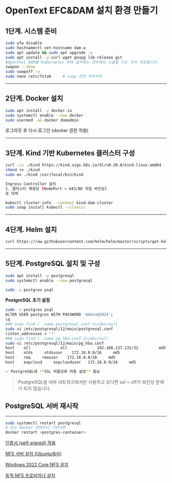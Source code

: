 # OpenText EFC&DAM 설치 환경 만들기

## **1단계. 시스템 준비**

```bash
sudo ufw disable
sudo hostnamectl set-hostname dam-a
sudo apt update && sudo apt upgrade -y
sudo apt install -y curl wget gnupg lsb-release git
#OpenText DAM을 Kubernetes 위에 설치하는 경우에도 스왑을 끄는 것이 권장됩니다.
swapon --show
sudo swapoff -a
sudo nano /etc/fstab     # swap 관련 주석처리
```

---

## **2단계. Docker 설치**

```bash
sudo apt install -y docker.io
sudo systemctl enable --now docker
sudo usermod -aG docker damadmin

```

로그아웃 후 다시 로그인 (docker 권한 적용)

---

## **3단계. Kind 기반 Kubernetes 클러스터 구성**

```bash
curl -Lo ./kind https://kind.sigs.k8s.io/dl/v0.20.0/kind-linux-amd64
chmod +x ./kind
sudo mv ./kind /usr/local/bin/kind

```

```bash
Ingress Controller 설치 
1. 클러스터 재생성 (NodePort → 443/80 직접 바인딩)
로 대체

kubectl cluster-info --context kind-dam-cluster
sudo snap install kubectl --classic

```

---

## **4단계. Helm 설치**

```bash
curl https://raw.githubusercontent.com/helm/helm/master/scripts/get-helm-3 | bash

```

---

## **5단계. PostgreSQL 설치 및 구성**

```bash
sudo apt install -y postgresql
sudo systemctl enable --now postgresql

```

```bash
sudo -u postgres psql
```

**PostgreSQL 초기 설정**

```bash
sudo -u postgres psql
ALTER USER postgres WITH PASSWORD 'Admin@2024';
\q
### sudo find / -name postgresql.conf 2>/dev/null
sudo vi /etc/postgresql/12/main/postgresql.conf
listen_addresses = '*'
### sudo find / -name pg_hba.conf 2>/dev/null
sudo vi /etc/postgresql/12/main/pg_hba.conf
host    all             all             192.168.137.131/32         md5
host    otds     otdsuser    172.18.0.0/16     md5
host    rma     rmauser    172.18.0.0/16     md5
host    expcloud     expclouduser   172.18.0.0/16     md5

✅ PostgreSQL에 **SSL 비활성화 허용 설정** 필요
```

> PostgreSQL을 내부 네트워크에서만 사용하고 있다면 ssl = off가 보안상 문제가 되지 않습니다.
> 

## PostgreSQL 서버 재시작

---

```bash
sudo systemctl restart postgresql
# 또는 docker 컨테이너 기반이면
docker restart <postgres-container>
```

[인증서 (self-signed) 적용](%EC%9D%B8%EC%A6%9D%EC%84%9C%20(self-signed)%20%EC%A0%81%EC%9A%A9%201f47aa6ede2380d6948ccf6a640b2064.md)

[NFS 서버 설치 (Ubuntu에서)](NFS%20%EC%84%9C%EB%B2%84%20%EC%84%A4%EC%B9%98%20(Ubuntu%EC%97%90%EC%84%9C)%201f77aa6ede2380f9be31c6f6411cbca3.md)

[Windows 2022 Core NFS 설치](Windows%202022%20Core%20NFS%20%EC%84%A4%EC%B9%98%202187aa6ede23801d846fd844a49ad90e.md)

[동적 NFS 프로비저너 설치](%EB%8F%99%EC%A0%81%20NFS%20%ED%94%84%EB%A1%9C%EB%B9%84%EC%A0%80%EB%84%88%20%EC%84%A4%EC%B9%98%201ff7aa6ede23807795c3d5358507dc7a.md)